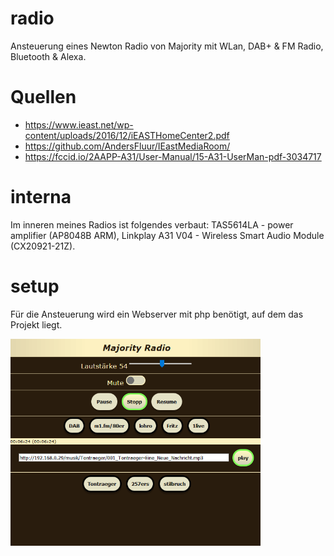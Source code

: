 # radio
Ansteuerung eines Newton Radio von Majority mit WLan, DAB+ & FM Radio, Bluetooth  & Alexa.

# Quellen
* https://www.ieast.net/wp-content/uploads/2016/12/iEASTHomeCenter2.pdf
* https://github.com/AndersFluur/IEastMediaRoom/
* https://fccid.io/2AAPP-A31/User-Manual/15-A31-UserMan-pdf-3034717

# interna

Im inneren meines Radios ist folgendes verbaut: TAS5614LA - power amplifier (AP8048B ARM), Linkplay A31 V04 - Wireless Smart Audio Module (CX20921-21Z).

# setup

Für die Ansteuerung wird ein Webserver mit php benötigt, auf dem das Projekt liegt.

<img src="https://raw.githubusercontent.com/polygontwist/radio/master/screenshot.png" width="400" alt="Screenshot Übersicht">
